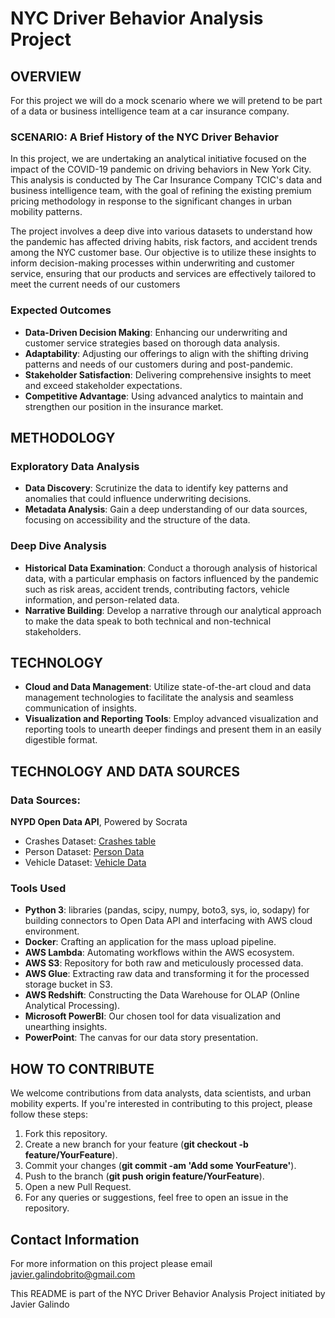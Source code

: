 # NYC Driver Behavior Analysis Project
## OVERVIEW
For this project we will do a mock scenario where we will pretend to be part of a data or business intelligence team at a car insurance company.

### SCENARIO: A Brief History of the NYC Driver Behavior

In this project, we are undertaking an analytical initiative focused on the impact of the COVID-19 pandemic on driving behaviors in New York City. This analysis is conducted by The Car Insurance Company TCIC's data and business intelligence team, with the goal of refining the existing premium pricing methodology in response to the significant changes in urban mobility patterns.

The project involves a deep dive into various datasets to understand how the pandemic has affected driving habits, risk factors, and accident trends among the NYC customer base. Our objective is to utilize these insights to inform decision-making processes within underwriting and customer service, ensuring that our products and services are effectively tailored to meet the current needs of our customers

### Expected Outcomes
- **Data-Driven Decision Making**: Enhancing our underwriting and customer service strategies based on thorough data analysis.
- **Adaptability**: Adjusting our offerings to align with the shifting driving patterns and needs of our customers during and post-pandemic.
- **Stakeholder Satisfaction**: Delivering comprehensive insights to meet and exceed stakeholder expectations.
- **Competitive Advantage**: Using advanced analytics to maintain and strengthen our position in the insurance market.

## METHODOLOGY
### Exploratory Data Analysis
- **Data Discovery**: Scrutinize the data to identify key patterns and anomalies that could influence underwriting decisions.
- **Metadata Analysis**: Gain a deep understanding of our data sources, focusing on accessibility and the structure of the data.

### Deep Dive Analysis
- **Historical Data Examination**: Conduct a thorough analysis of historical data, with a particular emphasis on factors influenced by the pandemic such as risk areas, accident trends, contributing factors, vehicle information, and person-related data.
- **Narrative Building**: Develop a narrative through our analytical approach to make the data speak to both technical and non-technical stakeholders.

## TECHNOLOGY
- **Cloud and Data Management**: Utilize state-of-the-art cloud and data management technologies to facilitate the analysis and seamless communication of insights.
- **Visualization and Reporting Tools**: Employ advanced visualization and reporting tools to unearth deeper findings and present them in an easily digestible format.

## TECHNOLOGY AND DATA SOURCES
### Data Sources: 
**NYPD Open Data API**, Powered by Socrata
- Crashes Dataset: [Crashes table](https://dev.socrata.com/foundry/data.cityofnewyork.us/h9gi-nx95)
- Person Dataset: [Person Data](https://data.cityofnewyork.us/Public-Safety/Motor-Vehicle-Collisions-Person/f55k-p6yu)
- Vehicle Dataset: [Vehicle Data](https://data.cityofnewyork.us/Public-Safety/Motor-Vehicle-Collisions-Vehicles/bm4k-52h4)

### Tools Used
- **Python 3**: libraries (pandas, scipy, numpy, boto3, sys, io, sodapy) for building connectors to Open Data API and interfacing with AWS cloud environment.
- **Docker**: Crafting an application for the mass upload pipeline.
- **AWS Lambda**: Automating workflows within the AWS ecosystem.
- **AWS S3**: Repository for both raw and meticulously processed data.
- **AWS Glue**: Extracting raw data and transforming it for the processed storage bucket in S3.
- **AWS Redshift**: Constructing the Data Warehouse for OLAP (Online Analytical Processing).
- **Microsoft PowerBI**: Our chosen tool for data visualization and unearthing insights.
- **PowerPoint**: The canvas for our data story presentation.
  
## HOW TO CONTRIBUTE
We welcome contributions from data analysts, data scientists, and urban mobility experts. If you're interested in contributing to this project, please follow these steps:

1. Fork this repository.
1. Create a new branch for your feature (**git checkout -b feature/YourFeature**).
1. Commit your changes (**git commit -am 'Add some YourFeature'**).
1. Push to the branch (**git push origin feature/YourFeature**).
1. Open a new Pull Request.
1. For any queries or suggestions, feel free to open an issue in the repository.

## Contact Information
For more information on this project please email javier.galindobrito@gmail.com

This README is part of the NYC Driver Behavior Analysis Project initiated by Javier Galindo
